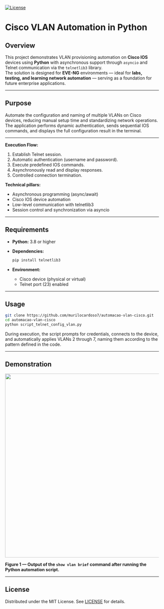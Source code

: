 [![License](https://img.shields.io/badge/License-MIT-green.svg)](https://github.com/murilocardoso7/automacao-vlan-cisco/blob/main/LICENSE)

# Cisco VLAN Automation in Python

## Overview

This project demonstrates VLAN provisioning automation on **Cisco IOS** devices using **Python** with asynchronous support through `asyncio` and Telnet communication via the `telnetlib3` library.  
The solution is designed for **EVE-NG** environments — ideal for **labs, testing, and learning network automation** — serving as a foundation for future enterprise applications.

---

## Purpose

Automate the configuration and naming of multiple VLANs on Cisco devices, reducing manual setup time and standardizing network operations.  
The application performs dynamic authentication, sends sequential IOS commands, and displays the full configuration result in the terminal.

---

**Execution Flow:**

1. Establish Telnet session.  
2. Automatic authentication (username and password).  
3. Execute predefined IOS commands.  
4. Asynchronously read and display responses.  
5. Controlled connection termination.

**Technical pillars:**

* Asynchronous programming (async/await)  
* Cisco IOS device automation  
* Low-level communication with telnetlib3  
* Session control and synchronization via asyncio

---

## Requirements

* **Python:** 3.8 or higher  
* **Dependencies:**

  ```bash
  pip install telnetlib3
  ```
* **Environment:**

  * Cisco device (physical or virtual)  
  * Telnet port (23) enabled

---

## Usage

```bash
git clone https://github.com/murilocardoso7/automacao-vlan-cisco.git
cd automacao-vlan-cisco
python script_telnet_config_vlan.py
```

During execution, the script prompts for credentials, connects to the device, and automatically applies VLANs 2 through 7, naming them according to the pattern defined in the code.

---

## Demonstration

<p align="center">
  <img src="https://github.com/user-attachments/assets/a3386567-4990-4dd2-bafd-b1a933d82210" width="600">
</p>

**Figure 1 — Output of the `show vlan brief` command after running the Python automation script.**

---

## License

Distributed under the MIT License. See [LICENSE](LICENSE) for details.
